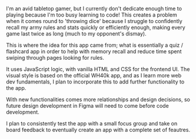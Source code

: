 I'm an avid tabletop gamer, but I currently don't dedicate enough time to playing because I'm too busy learning to code! This creates a problem when it comes round to 'throwing dice' because I struggle to confidently recall my army rules and stats quickly or efficiently enough, making every game last twice as long (much to my opponent's dismay).

This is where the idea for this app came from; what is essentially a quiz / flashcard app in order to help with memory recall and reduce time spent swiping through pages looking for rules.

It uses JavaScript logic, with vanilla HTML and CSS for the frontend UI. The visual style is based on the official WH40k app, and as I learn more web dev fundamentals, I plan to incorporate this to add further functionality to the app.

With new functionalities comes more relationships and design decisions, so future design development in Figma will need to come before code development.

I plan to consistently test the app with a small focus group and take on board feedback to eventually create an app with a complete set of feautres.
